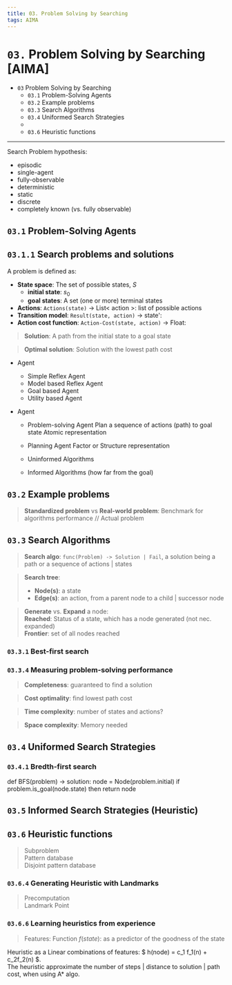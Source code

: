 ```yaml
---
title: 03. Problem Solving by Searching
tags: AIMA
---
```


# `03.` Problem Solving by Searching [AIMA]

- `03` Problem Solving by Searching  
    * `03.1` Problem-Solving Agents
    * `03.2` Example problems
    * `03.3` Search Algorithms
    * `03.4` Uniformed Search Strategies
    * 
    * `03.6` Heuristic functions

---

Search Problem hypothesis: 
* episodic
* single-agent
* fully-observable
* deterministic
* static
* discrete
* completely known (vs. fully observable)

## `03.1` Problem-Solving Agents


## `03.1.1` Search problems and solutions

A problem is defined as:
* __State space__: The set of possible states, $S$
    * __initial state__: $s_0$
    * __goal states__: A set (one or more) terminal states
* __Actions__: `Actions(state)` -> List< action >: list of possible actions
* __Transition model__: `Result(state, action)` -> state': 
* __Action cost function__: `Action-Cost(state, action)` -> Float:

> __Solution__: A path from the initial state to a goal state

> __Optimal solution__: Solution with the lowest path cost



* Agent
    * Simple Reflex Agent
    * Model based Reflex Agent
    * Goal based Agent
    * Utility based Agent

* Agent
    * Problem-solving Agent
    Plan a sequence of actions (path) to goal state
    Atomic representation
    * Planning Agent
    Factor or Structure representation

    * Uninformed Algorithms
    * Informed Algorithms (how far from the goal)

## `03.2` Example problems

> __Standardized problem__ vs __Real-world problem__: Benchmark for algorithms performance // Actual problem

## `03.3` Search Algorithms

> __Search algo__: `func(Problem) -> Solution | Fail`, a solution being a path or a sequence of actions | states

> __Search tree__:  
> * __Node(s)__: a state
> * __Edge(s)__: an action, from a parent node to a child | successor node

> __Generate__ vs. __Expand__ a node:   
> __Reached__: Status of a state, which has a node generated (not nec. expanded)  
> __Frontier__: set of all nodes reached 

### `03.3.1` Best-first search


### `03.3.4` Measuring problem-solving performance

> __Completeness__: guaranteed to find a solution

> __Cost optimality__: find lowest path cost

> __Time complexity__: number of states and actions?

> __Space complexity__: Memory needed

## `03.4` Uniformed Search Strategies

### `03.4.1` Bredth-first search

def BFS(problem) -> solution:
    node = Node(problem.initial)
    if problem.is_goal(node.state) then return node

## `03.5` Informed Search Strategies (Heuristic)

## `03.6` Heuristic functions

> Subproblem  
> Pattern database  
> Disjoint pattern database  

### `03.6.4` Generating Heuristic with Landmarks

> Precomputation  
> Landmark Point

### `03.6.6` Learning heuristics from experience

> Features: Function $f(state)$: as a predictor of the goodness of the state

Heuristic as a Linear combinations of features: $ h(node) = c_1 f_1(n) + c_2f_2(n) $.  
The heuristic approximate the number of steps | distance to solution | path cost, when using A* algo.
